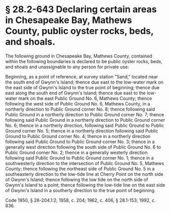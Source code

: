 # § 28.2-643 Declaring certain areas in Chesapeake Bay, Mathews County, public oyster rocks, beds, and shoals.

<p>The following ground in Chesapeake Bay, Mathews County, contained within the following boundaries is declared to be public oyster rocks, beds, and shoals and unassignable to any person for private use:</p><p>Beginning, as a point of reference, at survey station "Sand," located near the south end of Gwynn's Island; thence due east to the low-water mark on the east side of Gwynn's Island to the true point of beginning; thence due east along the south end of Gwynn's Island; thence due east to the low-water mark on the east Public Ground No. 6, Mathews County; thence following the west side of Public Ground No. 6, Mathews County, in a northerly direction to Public Ground corner No. 8; thence following said Public Ground in a northerly direction to Public Ground corner No. 7; thence following said Public Ground in a northerly direction to Public Ground corner No. 6; thence in a northerly direction, following said Public Ground to Public Ground corner No. 5; thence in a northerly direction following said Public Ground to Public Ground corner No. 4; thence in a northerly direction following said Public Ground to Public Ground corner No. 3; thence in a generally west direction following the south side of Public Ground No. 6 to Public Ground corner No. 2; thence in a generally westerly direction following said Public Ground to Public Ground corner No. 1; thence in a southwesterly direction to the intersection of Public Ground No. 5, Mathews County; thence following the northeast side of Public Ground No. 5 in a southeasterly direction to the low-tide line at Cherry Point on the north side of Gwynn's Island; thence following the low tide on the north side of Gwynn's Island to a point; thence following the low-tide line on the east side of Gwynn's Island in a southerly direction to the true point of beginning.</p><p>Code 1950, § 28-204.1:2; 1958, c. 204; 1962, c. 406, § 28.1-153; 1992, c. 836.</p>